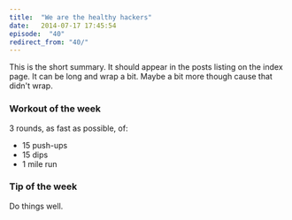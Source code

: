 ```yaml
---
title:  "We are the healthy hackers"
date:   2014-07-17 17:45:54
episode:  "40"
redirect_from: "40/"
---
```


This is the short summary. It should appear in the posts listing on the index
page. It can be long and wrap a bit. Maybe a bit more though cause that didn't
wrap.

### Workout of the week

3 rounds, as fast as possible, of:

  - 15 push-ups
  - 15 dips
  - 1 mile run

### Tip of the week

Do things well.
